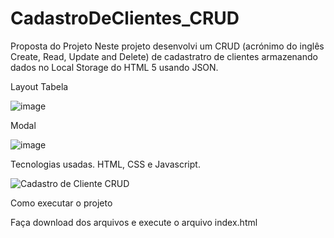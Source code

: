 # CadastroDeClientes_CRUD
Proposta do Projeto
Neste projeto desenvolvi um CRUD (acrónimo do inglês Create, Read, Update and Delete) de cadastratro de clientes armazenando dados no Local Storage do HTML 5 usando JSON.

Layout
Tabela


 ![image](https://user-images.githubusercontent.com/67832656/201762816-1a14d9fc-1f65-4d50-849c-03969098d516.png)


Modal
 
 
![image](https://user-images.githubusercontent.com/67832656/201762904-80bb9ce2-86cc-4b55-bd2b-3cf07cd08476.png)


Tecnologias usadas.
HTML, CSS e Javascript.

![Cadastro de Cliente CRUD](https://user-images.githubusercontent.com/67832656/201762981-68c0185a-64c2-4c06-adcc-89a02acf03d4.gif)


Como executar o projeto

Faça download dos arquivos e execute o arquivo index.html




